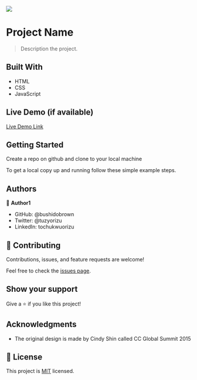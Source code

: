 ![](https://img.shields.io/badge/Microverse-blueviolet)

# Project Name

> Description the project.

## Built With

- HTML
- CSS
- JavaScript

## Live Demo (if available)

[Live Demo Link](https://livedemo.com)

## Getting Started

Create a repo on github and clone to your local machine

To get a local copy up and running follow these simple example steps.

## Authors

👤 **Author1**

- GitHub: @bushidobrown
- Twitter: @tuzyorizu
- LinkedIn: tochukwuorizu

## 🤝 Contributing

Contributions, issues, and feature requests are welcome!

Feel free to check the [issues page](../../issues/).

## Show your support

Give a ⭐️ if you like this project!

## Acknowledgments

- The original design is made by Cindy Shin called CC Global Summit 2015

## 📝 License

This project is [MIT](./MIT.md) licensed.
